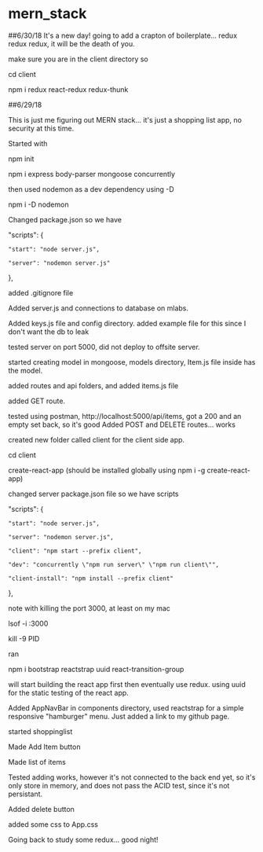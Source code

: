 # mern_stack

##6/30/18
It's a new day!
going to add a crapton of boilerplate... redux redux redux, it will be the death of you.

make sure you are in the client directory so

cd client

npm i redux react-redux redux-thunk

##6/29/18

This is just me figuring out MERN stack... it's just a shopping list app, no security at this time.

Started with 

npm init

npm i express body-parser mongoose concurrently

then used nodemon as a dev dependency using -D

npm i -D nodemon

Changed package.json so we have 

"scripts": {

    "start": "node server.js",

    "server": "nodemon server.js"

  },

  added .gitignore file

Added server.js and connections to database on mlabs.

Added keys.js file and config directory. added example file for this since I don't want the db to leak

tested server on port 5000, did not deploy to offsite server. 

started creating model in mongoose, models directory, Item.js file inside has the model.

added routes and api folders, and added items.js file

added GET route.

tested using postman, http://localhost:5000/api/items, got a 200 and an empty set back, so it's good
Added POST and DELETE routes... works

created new folder called client for the client side app.

cd client

create-react-app (should be installed globally using npm i -g create-react-app)

changed server package.json file so we have scripts 

 "scripts": {

    "start": "node server.js",

    "server": "nodemon server.js",

    "client": "npm start --prefix client",

    "dev": "concurrently \"npm run server\" \"npm run client\"",

    "client-install": "npm install --prefix client"

  },

note with killing the port 3000, at least on my mac

lsof -i :3000

kill -9 PID

ran

npm i bootstrap reactstrap uuid react-transition-group

will start building the react app first then eventually use redux. using uuid for the static testing of the react app. 

Added AppNavBar in components directory, used reactstrap for a simple responsive "hamburger" menu.
Just added a link to my github page. 

started shoppinglist 

Made Add Item button

Made list of items

Tested adding works, however it's not connected to the back end yet, so it's only store in memory, and does not pass the ACID test, since it's not persistant.

Added delete button

added some css to App.css

Going back to study some redux... good night!

